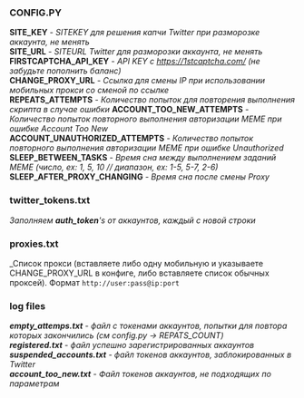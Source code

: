 
### CONFIG.PY  
**SITE_KEY** - _SITEKEY для решения капчи Twitter при разморозке аккаунта, не менять_  
**SITE_URL** - _SITEURL Twitter для разморозки аккаунта, не менять_  
**FIRSTCAPTCHA_API_KEY** - _API KEY с https://1stcaptcha.com/ (не забудьте пополнить баланс)_  
**CHANGE_PROXY_URL** - _Ссылка для смены IP при использовании мобильных прокси со сменой по ссылке_  
**REPEATS_ATTEMPTS** - _Количество попыток для повторения выполнения скрипта в случае ошибки_
**ACCOUNT_TOO_NEW_ATTEMPTS** - _Количество попыток повторного выполнения авторизации MEME при ошибке Account Too New_  
**ACCOUNT_UNAUTHORIZED_ATTEMPTS** - _Количество попыток повторного выполнения авторизации MEME при ошибке Unauthorized_  
**SLEEP_BETWEEN_TASKS** - _Время сна между выполнением заданий MEME (число, ex: 1, 5, 10 // диапазон, ex: 1-5, 5-7, 2-6)_  
**SLEEP_AFTER_PROXY_CHANGING** - _Время сна после смены Proxy_  

### twitter_tokens.txt  
_Заполняем **auth_token**'s от аккаунтов, каждый с новой строки_  

### proxies.txt  
_Список прокси (вставляете либо одну мобильную и указываете CHANGE_PROXY_URL в конфиге, либо вставляете список
обычных проксей). Формат `http://user:pass@ip:port`

### log files  
_**empty_attemps.txt** - файл с токенами аккаунтов, попытки для повтора которых закончились (см config.py -> REPATS_COUNT)_  
_**registered.txt** - файл успешно зарегистрированных аккаунтов_  
_**suspended_accounts.txt** - файл токенов аккаунтов, заблокированных в Twitter_  
_**account_too_new.txt** - Файл токенов аккаунтов, не подходящих по параметрам_
